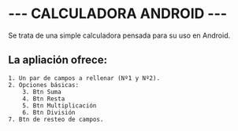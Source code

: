 # --- CALCULADORA ANDROID ---

Se trata de una simple calculadora pensada para su uso en Android. 

## La apliación ofrece:

    1. Un par de campos a rellenar (Nº1 y Nº2).
    2. Opciones básicas:
        3. Btn Suma
        4. Btn Resta
        5. Btn Multiplicación
        6. Btn División
    7. Btn de resteo de campos.